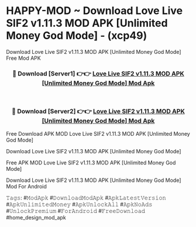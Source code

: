 # HAPPY-MOD ~ Download Love Live SIF2 v1.11.3 MOD APK [Unlimited Money God Mode] - (xcp49)
Download Love Live SIF2 v1.11.3 MOD APK [Unlimited Money God Mode] Free Mod APK

<div align="center">
<h3>🔴 Download [Server1] 👉👉 <a href="https://apk-comot.site?title=Love_Live_SIF2_v1.11.3_MOD_APK_[Unlimited_Money_God_Mode]">Love Live SIF2 v1.11.3 MOD APK [Unlimited Money God Mode] Mod Apk</a></h3><br>

<h3>🔴 Download [Server2] 👉👉 <a href="https://apk-comot.site?title=Love_Live_SIF2_v1.11.3_MOD_APK_[Unlimited_Money_God_Mode]">Love Live SIF2 v1.11.3 MOD APK [Unlimited Money God Mode] Mod Apk</a></h3>
</div>


Free Download APK MOD Love Live SIF2 v1.11.3 MOD APK [Unlimited Money God Mode]

Download Love Live SIF2 v1.11.3 MOD APK [Unlimited Money God Mode] 

Free APK MOD Love Live SIF2 v1.11.3 MOD APK [Unlimited Money God Mode] 

Download Love Live SIF2 v1.11.3 MOD APK [Unlimited Money God Mode] Mod For Android

𝚃𝚊𝚐𝚜: #𝙼𝚘𝚍𝙰𝚙𝚔 #𝙳𝚘𝚠𝚗𝚕𝚘𝚊𝚍𝙼𝚘𝚍𝙰𝚙𝚔 #𝙰𝚙𝚔𝙻𝚊𝚝𝚎𝚜𝚝𝚅𝚎𝚛𝚜𝚒𝚘𝚗 #𝙰𝚙𝚔𝚄𝚗𝚕𝚒𝚖𝚒𝚝𝚎𝚍𝙼𝚘𝚗𝚎𝚢 #𝙰𝚙𝚔𝚄𝚗𝚕𝚘𝚌𝚔𝙰𝚕𝚕 #𝙰𝚙𝚔𝙽𝚘𝙰𝚍𝚜 #𝚄𝚗𝚕𝚘𝚌𝚔𝙿𝚛𝚎𝚖𝚒𝚞𝚖 #𝙵𝚘𝚛𝙰𝚗𝚍𝚛𝚘𝚒𝚍 #𝙵𝚛𝚎𝚎𝙳𝚘𝚠𝚗𝚕𝚘𝚊𝚍 #home_design_mod_apk